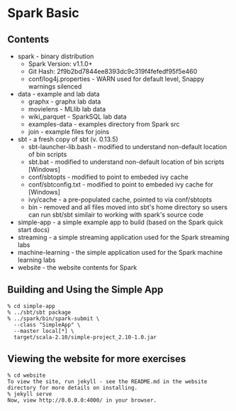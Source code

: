 # Spark Basic #

## Contents ##
 * spark - binary distribution
     * Spark Version: v1.1.0+
     * Git Hash: 2f9b2bd7844ee8393dc9c319f4fefedf95f5e460
     * conf/log4j.properties - WARN used for default level, Snappy warnings silenced
 * data - example and lab data
     * graphx - graphx lab data
     * movielens - MLlib lab data
     * wiki_parquet - SparkSQL lab data
     * examples-data - examples directory from Spark src
     * join - example files for joins
 * sbt - a fresh copy of sbt (v. 0.13.5)
     * sbt-launcher-lib.bash - modified to understand non-default location of bin scripts
     * sbt.bat - modified to understand non-default location of bin scripts [Windows]
     * conf/sbtopts - modified to point to embeded ivy cache
     * conf/sbtconfig.txt - modified to point to embeded ivy cache for [Windows]
     * ivy/cache - a pre-populated cache, pointed to via conf/sbtopts
     * bin - removed and all files moved into sbt's home directory so users can run sbt/sbt similair to working with spark's source code 
 * simple-app - a simple example app to build (based on the Spark quick start docs)
 * streaming - a simple streaming application used for the Spark streaming labs
 * machine-learning - the simple application used for the Spark machine learning labs
 * website - the website contents for Spark

## Building and Using the Simple App ##
    % cd simple-app
    % ../sbt/sbt package
    % ../spark/bin/spark-submit \
      --class "SimpleApp" \
      --master local[*] \
      target/scala-2.10/simple-project_2.10-1.0.jar

## Viewing the website for more exercises
    % cd website
    To view the site, run jekyll - see the README.md in the website directory for more details on installing.
    % jekyll serve
    Now, view http://0.0.0.0:4000/ in your browser.
